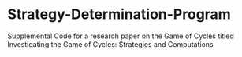 # Strategy-Determination-Program
Supplemental Code for a research paper on the Game of Cycles titled Investigating the Game of Cycles: Strategies and Computations
